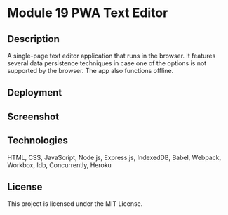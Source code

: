 # Module 19 PWA Text Editor

## Description

A single-page text editor application that runs in the browser. It features several data persistence techniques in case one of the options is not supported by the browser. The app also functions offline.

## Deployment

## Screenshot

## Technologies

HTML, CSS, JavaScript, Node.js, Express.js, IndexedDB, Babel, Webpack, Workbox, Idb, Concurrently, Heroku

## License

This project is licensed under the MIT License.
